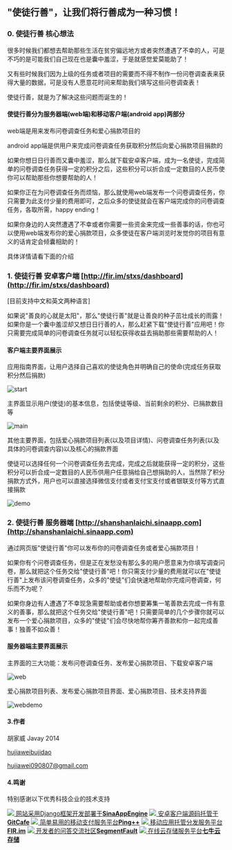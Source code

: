       
      
## "使徒行善"，让我们将行善成为一种习惯！

### 0. 使徒行善 核心想法

很多时候我们都想去帮助那些生活在贫穷偏远地方或者突然遭遇了不幸的人，可是不巧的是可能我们自己现在也是囊中羞涩，于是就感觉爱莫能助了！

又有些时候我们因为上级的任务或者项目的需要而不得不制作一份问卷调查表来获得大量的数据，可是没有人愿意花时间来帮助我们填写这些问卷调查表！

使徒行善，就是为了解决这些问题而诞生的！

#### 使徒行善分为服务器端(web端)和移动客户端(android app)两部分

web端是用来发布问卷调查任务和爱心捐款项目的

android app端是供用户来完成问卷调查任务获取积分然后向爱心捐款项目捐款的

如果你想日日行善而又囊中羞涩，那么就下载安卓客户端，成为一名使徒，完成简单的问卷调查任务获得一定的积分之后，这些积分可以折合成一定数目的人民币使你可以帮助那些你想要帮助的人！

如果你正在为问卷调查任务而烦恼，那么就使用web端发布一个问卷调查任务，你只需要为此支付少量的费用即可，之后众多的使徒就会在客户端完成你的问卷调查任务，各取所需，happy ending！

如果你身边的人突然遭遇了不幸或者你需要一些资金来完成一些善事的话，你也可以使用web端发布你的爱心捐款项目，众多使徒在客户端浏览时发觉你的项目有意义的话肯定会倾囊相助的！

具体详情请看下面的介绍

### 1. 使徒行善 安卓客户端 [http://fir.im/stxs/dashboard](http://fir.im/stxs/dashboard)

[目前支持中文和英文两种语言]

如果说"善良的心就是太阳"，那么"使徒行善"就是让善良的种子茁壮成长的雨露！如果你是一个囊中羞涩却又想日日行善的人，那么赶紧下载"使徒行善"应用吧！你只需要完成简单的问卷调查任务就可以轻松获得收益去捐助那些需要帮助的人！

#### 客户端主要界面展示

应用指南界面，让用户选择自己喜欢的使徒角色并明确自己的使命(完成任务获取积分然后捐款)

![start](http://shanshanlaichi.qiniudn.com/startpages.jpg)

主界面显示用户(使徒)的基本信息，包括使徒等级、当前剩余的积分、已捐款数目等

![main](http://shanshanlaichi.qiniudn.com/main.jpg)

其他主要界面，包括爱心捐款项目列表(以及项目详情)、问卷调查任务列表(以及具体的问卷调查内容)以及核心的捐款界面

使徒可以选择任何一个问卷调查任务去完成，完成之后就能获得一定的积分，这些积分可以折合成一定数目的人民币供用户任意捐给自己想捐助的人，当然除了积分捐款方式外，用户也可以直接选择微信支付或者支付宝支付或者银联支付等方式直接捐款

![demo](http://shanshanlaichi.qiniudn.com/demo.jpg)

### 2. 使徒行善 服务器端  [http://shanshanlaichi.sinaapp.com](http://shanshanlaichi.sinaapp.com)

通过网页版"使徒行善"你可以发布你的问卷调查任务或者爱心捐款项目！

如果你有个问卷调查任务，但是正在发愁没有那么多的用户愿意来为你填写调查问卷，那么就把这个任务交给"使徒行善"吧！你只需支付少量的费用就可以在"使徒行善"上发布该问卷调查任务，众多的"使徒"们会快速地帮助你完成问卷调查，何乐而不为呢？

如果你身边有人遭遇了不幸现急需要帮助或者你想要筹集一笔善款去完成一件有意义的善事，那么就把这个任务交给"使徒行善"吧！只需要简单的几个步骤你就可以发布一个爱心捐款项目，众多的"使徒"们会尽快地帮你筹齐善款和你一起完成善事！独善不如众善！

#### 服务器端主要界面展示

主界面的三大功能：发布问卷调查任务、发布爱心捐款项目、下载安卓客户端

![web](http://shanshanlaichi.qiniudn.com/web.png)

爱心捐款项目列表、发布爱心捐款项目界面、爱心捐款项目、技术支持界面

![webdemo](http://shanshanlaichi.qiniudn.com/webdemo.jpg)


#### 3.作者

胡家威 Javay 2014 

[hujiaweibujidao](http://hujiaweibujidao.github.io/)

[hujiawei090807@gmail.com](mailto:hujiawei090807@gmail.com)

#### 4.鸣谢

特别感谢以下优秀科技企业的技术支持

<div class="list-group">
    <a href="http://sae.sina.com.cn/" class="list-group-item list-group-item-text techa"><img
            src="http://shanshanlaichi.qiniudn.com/sina.png"/>
        <span class="hidden-xs hidden-sm">网站采用Django框架开发部署于<strong>SinaAppEngine</strong></span></a>
    <a href="https://gitcafe.com" class="list-group-item list-group-item-info techa"><img
            src="http://shanshanlaichi.qiniudn.com/gitcafe.png"/>
        <span class="hidden-xs hidden-sm">安卓客户端源码托管于<strong>GitCafe</strong></span></a>
    <a href="https://pingplusplus.com/" class="list-group-item list-group-item-warning techa"><img
            src="http://shanshanlaichi.qiniudn.com/pingpp.png"/>
        <span class="hidden-xs hidden-sm">简单易用的移动支付服务平台<strong>Ping++</strong></span></a>
    <a href="http://fir.im" class="list-group-item list-group-item-danger techa"><img
            src="http://shanshanlaichi.qiniudn.com/fir.png" >
        <span class="hidden-xs hidden-sm">移动应用托管分发服务平台<strong>FIR.im</strong></span></a>
    <a href="http://segmentfault.com/" class="list-group-item list-group-item-success techa"> <img
            src="http://shanshanlaichi.qiniudn.com/sf.png"/>
        <span class="hidden-xs hidden-sm">开发者的问答交流社区<strong>SegmentFault</strong></span></a>
    <a href="http://www.qiniu.com/" class="list-group-item list-group-item-info techa"><img
            src="http://shanshanlaichi.qiniudn.com/qiniu.png"/>
        <span class="hidden-xs hidden-sm">在线云存储服务平台<strong>七牛云存储</strong></span></a>
</div>


